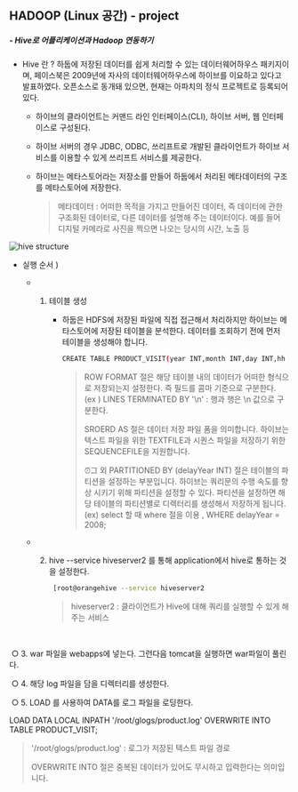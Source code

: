 ## HADOOP (Linux 공간) - project

##### - Hive로 어플리케이션과 Hadoop 연동하기 

- Hive 란 ? 하둡에 저장된 데이터를 쉽게 처리할 수 있는 데이터웨어하우스 패키지이며, 페이스북은 2009년에 자사의 데이터웨어하우스에 하이브를 이요하고 있다고 발표하였다. 오픈소스로 동개돼 있으면, 현재는 아파치의 정식 프로젝트로 등록되어있다.

  - 하이브의 클라이언트는 커맨드 라인 인터페이스(CLI), 하이브 서버, 웹 인터페이스로 구성된다. 

  - 하이브 서버의 경우 JDBC, ODBC, 쓰리프트로 개발된 클라이언트가 하이브 서비스를 이용할 수 있게 쓰리프트 서비스를 제공한다. 

  - 하이브는 메타스토어라는 저장소를 만들어 하둡에서 처리된 메타데이터의 구조를 메타스토어에 저장한다. 

    > 메타데이터 : 어떠한 목적을 가지고 만들어진 데이터, 즉 데이터에 관한 구조화된 데이터로, 다른 데이터를 설명해 주는 데이터이다. 예를 들어 디지털 카메라로 사진을 찍으면 나오는 당시의 시간, 노출 등

![hive structure](https://user-images.githubusercontent.com/50862260/62857956-f309d380-bd33-11e9-8a3c-599564cfea2f.PNG)

- 실행 순서 )

  - 1. 테이블 생성 

       - 하둡은 HDFS에 저장된 파일에 직접 접근해서 처리하지만 하이브는 메타스토어에 저장된 테이블을 분석한다. 데이터를 조회하기 전에 먼저 테이블을 생성해야 합니다.

         ```bash
         CREATE TABLE PRODUCT_VISIT(year INT,month INT,day INT,hh INT,mm INT,ss INT,customerid STRING,productno STRING) ROW FORMAT DELIMITED FIELDS TERMINATED BY ',' STORED AS TEXTFILE;
         ```

         > ROW FORMAT 절은 해당 테이블 내의 데이터가 어떠한 형식으로 저장되는지 설정한다. 즉 필드를 콤마 기준으로 구분한다. (ex ) LINES TERMINATED BY '\n' : 행과 행은 \n 값으로 구분한다.
         >
         > SROERD AS 절은 데이터 저장 파일 폼을 의미합니다. 하이브는 텍스트 파일을 위한 TEXTFILE과 시퀀스 파일을 저장하기 위한 SEQUENCEFILE을 지원합니다.
         >
         > :alarm_clock:그 외 PARTITIONED BY (delayYear INT) 절은 테이블의 파티션을 설정하는 부분입니다. 하이브는 쿼리문의 수행 속도를 향상 시키기 위해 파티션을 설정할 수 있다. 파티션을 설정하면 해당 테이블의 파티션별로 디렉터리를 생성해서 저장하게 됩니다. (ex) select 할 때 where 절을 이용 , WHERE delayYear = 2008; 

         

  - 2. hive --service hiveserver2 를 통해 application에서 hive로 통하는 것을 설정한다.

       ```bash
        [root@orangehive --service hiveserver2
       ```

       > hiveserver2 : 클라이언트가 Hive에 대해 쿼리를 실행할 수 있게 해주는 서비스

​        

​          ○    3. war 파일을 webapps에 넣는다. 그런다음 tomcat을 실행하면 war파일이 풀린다.

​          ○    4. 해당 log 파일을 담을 디렉터리를 생성한다. 

​          ○    5. LOAD 를 사용하여 DATA를 로그 파일을 로딩한다. 

          
LOAD DATA LOCAL INPATH '/root/glogs/product.log' OVERWRITE INTO TABLE PRODUCT_VISIT;
                 

> '/root/glogs/product.log'  : 로그가 저장된 텍스트 파일 경로
>
> OVERWRITE INTO 절은 중복된 데이터가 있어도 무시하고 입력한다는 의미입니다.